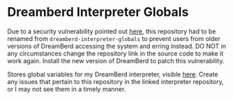# Dreamberd Interpreter Globals

Due to a security vulnerability pointed out [here](https://github.com/vivaansinghvi07/dreamberd-interpreter/issues/20), this repository had to be renamed from `dreamberd-interpreter-globals` to prevent users from older versions of DreamBerd accessing the system and erring instead. DO NOT in any circumstances change the repository link in the source code to make it work again. Install the new version of DreamBerd to patch this vulnerability.

Stores global variables for my DreamBerd interpreter, visible [here](https://github.com/vivaansinghvi07/dreamberd-interpreter). Create any issues that pertain to this repository in the linked interpreter repository, or I may not see them in a timely manner.
